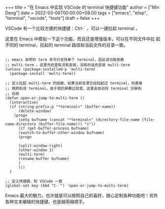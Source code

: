 +++
title = "在 Emacs 中实现 VSCode 的 terminal 快捷键功能"
author = ["Min Deng"]
date = 2022-03-09T00:00:00+08:00
tags = ["emacs", "elisp", "terminal", "vscode", "tools"]
draft = false
+++

VSCode 有一个比较方便的快捷键：Ctrl-\` ，可以一键拉起 terminal 。

这里在 Emacs 中模拟一下这个功能，而且还是增强版本，可以在不同文件中拉
起不同的 terminal，拉起的 terminal 路径和当前文件的目录一致。

```emacs-lisp

;; emacs 自带的 term 命令只支持单个 terminal，因此该功能依赖
;; multi-term 。这里先检查有没有安装，没有的话先安装 multi-term
(unless (package-installed-p 'multi-term)
  (package-install 'multi-term))

;; 定义拉起 multi-term 的函数，如果当前目录已经拉起过 terminal，则直接
;; 跳转到该 terminal。由于我的屏幕比较宽，这里会自动将 terminal 分屏到
;; 右侧
(defun open-or-jump-to-multi-term ()
  (interactive)
  (if (string-prefix-p "*terminal<" (buffer-name))
      (delete-window)
    (progn
      (setq bufname (concat "*terminal<" (directory-file-name (file-name-directory (buffer-file-name))) ">"))
      (if (get-buffer-process bufname)
      (switch-to-buffer-other-window bufname)
      (progn

      (split-window-right)
      (other-window 1)
      (multi-term)
      (rename-buffer bufname)
      )
      )))
  )

;; 定义快捷键，和 VSCode 一致
(global-set-key (kbd "C-`") 'open-or-jump-to-multi-term)
```

Emacs 最大的魅力，也许就是可以按照自己的喜好，随心定制各种功能吧！另外
各种文本编辑的快捷键，也是越用越顺手。